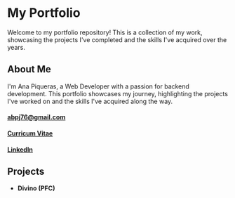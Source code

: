 # My Portfolio
Welcome to my portfolio repository! This is a collection of my work, showcasing the projects I've completed and the skills I've acquired over the years.
## About Me
I'm Ana Piqueras, a Web Developer with a passion for backend development. This portfolio showcases my journey, highlighting the projects I've worked on and the skills I've acquired along the way.

#### abpj76@gmail.com

#### [Curricum Vitae](CV_ANA.pdf)
#### [LinkedIn](https://www.linkedin.com/in/ana-piqueras-3245b428b/)

## Projects
<ul>
  <li><strong> Divino (PFC)</strong></li>
</ul>
